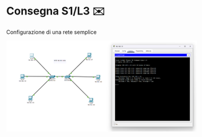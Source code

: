 # Consegna S1/L3 ✉️

Configurazione di una rete semplice

![Alt text](./Screenshot.png "Optional Title")
